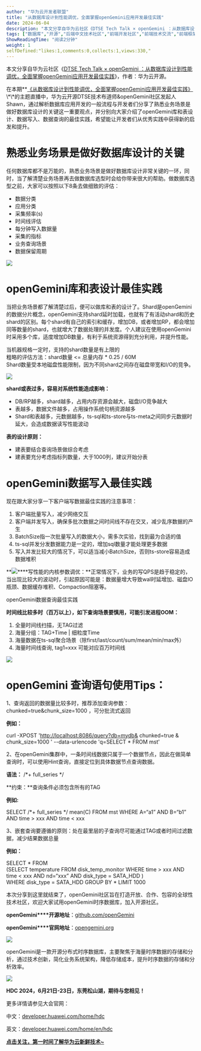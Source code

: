 ```yaml
---
author: "华为云开发者联盟"
title: "从数据库设计到性能调优，全面掌握openGemini应用开发最佳实践"
date: 2024-06-04
description: "本文分享自华为云社区《DTSE Tech Talk × openGemini ：从数据库设计到性能调优，全面掌握openGemini应用开发最佳实践》，数据库设计和性能调优最重要的干货都在这里了！"
tags: ["数据库","开源","后端中文技术社区","前端开发社区","前端技术交流","前端框架教程","JavaScript 学习资源","CSS 技巧与最佳实践","HTML5 最新动态","前端工程师职业发展","开源前端项目","前端技术趋势"]
ShowReadingTime: "阅读2分钟"
weight: 1
selfDefined:"likes:1,comments:0,collects:1,views:330,"
---
```

本文分享自华为云社区《[DTSE Tech Talk × openGemini ：从数据库设计到性能调优，全面掌握openGemini应用开发最佳实践](https://link.juejin.cn?target=https%3A%2F%2Fbbs.huaweicloud.com%2Fblogs%2F428477%3Futm_source%3Djuejin%26utm_medium%3Dbbs-ex%26utm_campaign%3Dother%26utm_content%3Dcontent "https://bbs.huaweicloud.com/blogs/428477?utm_source=juejin&utm_medium=bbs-ex&utm_campaign=other&utm_content=content")》，作者：华为云开源。

在本期\*\*[《从数据库设计到性能调优，全面掌握openGemini应用开发最佳实践》](https://link.juejin.cn?target=https%3A%2F%2Fbbs.huaweicloud.com%2Flive%2FDTT_live%2F202405291630.html "https://bbs.huaweicloud.com/live/DTT_live/202405291630.html")\*\*的主题直播中，华为云开源DTSE技术布道师&openGemini社区发起人Shawn，通过解析数据库应用开发的一般流程与开发者们分享了熟悉业务场景是做好数据库设计的关键这一重要观点，并分别向大家介绍了openGemini库和表设计、数据写入、数据查询的最佳实践，希望能让开发者们从优秀实践中获得新的启发和提升。

熟悉业务场景是做好数据库设计的关键
=================

任何数据库都不是万能的，熟悉业务场景是做好数据库设计非常关键的一环，同时，当了解清楚业务场景再去做数据库选型时会给你带来很大的帮助。做数据库选型之前，大家可以按照以下8条去做细致的评估：

*   数据分类
*   应用分类
*   采集频率(s)
*   时间线评估
*   每分钟写入数据量
*   采集的指标
*   业务查询场景
*   数据保留周期

**![](/images/jueJin/dfac20fe61ed4d6.png)**

openGemini库和表设计最佳实践
===================

当把业务场景都了解清楚过后，便可以做库和表的设计了。Shard是openGemini的数据分片概念，openGemini支持shard延时加载，也就有了有活动shard和历史shard的区别。每个shard有自己的索引和缓存，增加DB，或者增加RP，都会增加同等数量的shard，也就增大了数据处理的并发度。个人建议在使用openGemini时采用多个库，适度增加DB数量，有利于系统资源得到充分利用，并提升性能。

当机器规格一定时，支持的shard数量是有上限的  
粗略的评估方法：shard数量 <= 总量内存 \* 0.25 / 60M  
Shard数量受本地磁盘性能限制，因为不同shard之间存在磁盘带宽和I/O的竞争。

![](/images/jueJin/de8655f28f6241a.png)

**shard或表过多，容易对系统性能造成影响：**

*   DB/RP越多，shard越多，占用内存资源会越大，磁盘I/O竞争越大
*   表越多，数据文件越多，占用操作系统句柄资源越多
*   Shard和表越多，元数据越多，ts-sql和ts-store与ts-meta之间同步元数据时延大，会造成数据读写性能波动

**表的设计原则：**

*   建表要结合查询场景做综合考虑
*   建表要充分考虑指标列数量，大于1000列，建议开始分表

openGemini数据写入最佳实践
==================

现在跟大家分享一下客户端写数据最佳实践的注意事项：

1.  客户端批量写入，减少网络交互
2.  客户端并发写入，确保多批次数据之间时间线不存在交叉，减少乱序数据的产生
3.  BatchSize指一次批量写入的数据大小，需多次实验，找到最为合适的值
4.  ts-sql并发分发数据能力是一定的，增加sql数量才能处理更多数据
5.  写入并发比较大的情况下，可以适当减小BatchSize，否则ts-store容易造成数据堆积

\*\*![](/images/jueJin/2148edfe7383401.png)\*\*\*\*写性能的内核参数调优：\*\*正常情况下，业务的写QPS是趋于稳定的，当出现比较大的波动时，引起原因可能是：数据量增大导致wal时延增加、磁盘IO瓶颈、数据缓存堆积、Compaction阻塞等。

openGemini数据查询最佳实践

**时间线比较多时（百万以上），如下查询场景要慎用，可能引发进程OOM：**

1.  全量时间线扫描，无TAG过滤
2.  海量分组：TAG+Time | 细粒度Time
3.  海量数据在ts-sql聚合场景（除first/last/count/sum/mean/min/max外）
4.  海量时间线查询, tag1=xxx 可能对应百万时间线

![](/images/jueJin/3a970fc93da5405.png)

openGemini 查询语句使用Tips：
======================

1、查询返回的数据量比较多时，推荐添加查询参数：chunked=true&chunk\_size=1000 ，可分批流式返回

**例如：**

curl -XPOST '[http://localhost:8086/query?db=mydb&](https://link.juejin.cn?target=http%3A%2F%2Flocalhost%3A8086%2Fquery%3Fdb%3Dmydb%26 "http://localhost:8086/query?db=mydb&") chunked=true & chunk\_size=1000 ' --data-urlencode 'q=SELECT \* FROM mst'

2、在openGemini集群中，一条时间线数据只属于一个数据节点，因此在做简单查询时，可以使用Hint查询，直接定位到具体数据节点查询数据。

**语法：** /\*+ full\_series \*/

\*\*约束：\*\*查询条件必须包含所有的TAG

**例如:**

SELECT /\*+ full\_series \*/ mean(C) FROM mst WHERE A=“a1” AND B=“b1” AND time > xxx AND time < xxx

3、嵌套查询要遵循的原则：处在最里层的子查询尽可能通过TAG或者时间过滤数据，减少结果数据总量

**例如：**

SELECT \* FROM  
(SELECT temperature FROM disk\_temp\_monitor WHERE time > xxx AND time < xxx AND nd=“xxx” AND disk\_type = SATA\_HDD )  
WHERE disk\_type = SATA\_HDD GROUP BY \* LIMIT 1000

本次分享到这里就结束了，openGemini社区旨在打造开放、合作、包容的全球性技术社区，欢迎大家试用openGemini时序数据库，加入开源社区。

**openGemini\*\*\*\*开源地址**：[github.com/openGemini](https://link.juejin.cn?target=https%3A%2F%2Fgithub.com%2FopenGemini "https://github.com/openGemini")

**openGemini\*\*\*\*官网地址**：[opengemini.org](https://link.juejin.cn?target=https%3A%2F%2Fopengemini.org "https://opengemini.org")

![](/images/jueJin/0563e31ea3dc48e.png)

openGemini是一款开源分布式时序数据库，主要聚焦于海量时序数据的存储和分析，通过技术创新，简化业务系统架构，降低存储成本，提升时序数据的存储和分析效率。

![](/images/jueJin/c5701dfc41074d4.png)

**HDC 2024，6月21日-23日，东莞松山湖，期待与您相见！**

更多详情请参见大会官网：

中文：[developer.huawei.com/home/hdc](https://link.juejin.cn?target=https%3A%2F%2Fdeveloper.huawei.com%2Fhome%2Fhdc "https://developer.huawei.com/home/hdc")

英文：[developer.huawei.com/home/en/hdc](https://link.juejin.cn?target=https%3A%2F%2Fdeveloper.huawei.com%2Fhome%2Fen%2Fhdc "https://developer.huawei.com/home/en/hdc")

[**点击关注，第一时间了解华为云新鲜技术~**](https://link.juejin.cn?target=https%3A%2F%2Fbbs.huaweicloud.com%2Fblogs%3Futm_source%3Djuejin%26utm_medium%3Dbbs-ex%26utm_campaign%3Dother%26utm_content%3Dcontent "https://bbs.huaweicloud.com/blogs?utm_source=juejin&utm_medium=bbs-ex&utm_campaign=other&utm_content=content")